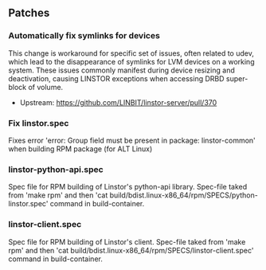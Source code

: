 ## Patches

### Automatically fix symlinks for devices

This change is workaround for specific set of issues, often related to udev,
which lead to the disappearance of symlinks for LVM devices on a working system.
These issues commonly manifest during device resizing and deactivation,
causing LINSTOR exceptions when accessing DRBD super-block of volume.

- Upstream: https://github.com/LINBIT/linstor-server/pull/370

### Fix linstor.spec

Fixes error 'error: Group field must be present in package: linstor-common' when building RPM package (for ALT Linux)

### linstor-python-api.spec

Spec file for RPM building of Linstor's python-api library. Spec-file taked from 'make rpm' and then 'cat build/bdist.linux-x86_64/rpm/SPECS/python-linstor.spec' command in build-container.

### linstor-client.spec

Spec file for RPM building of Linstor's client. Spec-file taked from 'make rpm' and then 'cat build/bdist.linux-x86_64/rpm/SPECS/linstor-client.spec' command in build-container.
